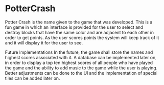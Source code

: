# PotterCrash
Potter Crash is the name given to the game that was developed. This is a fun game in which an interface is provided for the user to select 
and destroy blocks that have the same color and are adjacent to each other in order to get points. As the user scores points the system will
keep track of it and it will display it for the user to see.

Future Implementations
In the future, the game shall store the names and highest scores associated with it. A database can be implemented later on, in order to 
display a top ten highest scores of all people who have played the game and the ability to add music to the game while the user is playing. 
Better adjustments can be done to the UI and the implementation of special tiles can be added later on.
